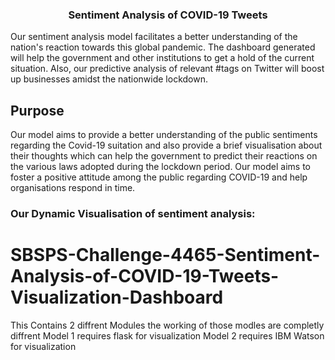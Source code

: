 <h3 align="center">Sentiment Analysis of COVID-19 Tweets  </h3>
<p>Our sentiment analysis model facilitates a better understanding of the nation's reaction towards this global pandemic. The dashboard generated will help the government and other institutions to get a hold of the current situation. Also, our predictive analysis of relevant #tags on Twitter will boost up businesses amidst the nationwide lockdown.</p>
<h2>Purpose</h2>
<p>Our model aims to provide a better understanding of the public sentiments regarding the Covid-19 suitation and also provide a brief visualisation about their thoughts which can help the government to predict their reactions on the various laws adopted during the lockdown period. Our model aims to foster a positive attitude among the public regarding COVID-19 and help organisations respond in time.</p>
<h3>Our Dynamic Visualisation of sentiment analysis:</h3>



# SBSPS-Challenge-4465-Sentiment-Analysis-of-COVID-19-Tweets-Visualization-Dashboard
This Contains 2 diffrent Modules 
the working of those modles are completly diffrent 
Model 1 requires flask for visualization
Model 2 requires IBM Watson for visualization 
